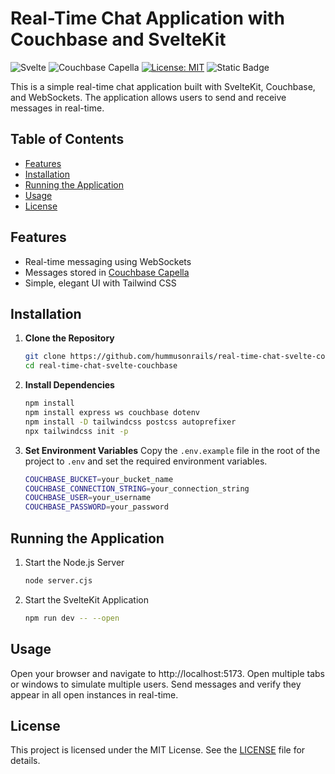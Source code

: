 # Real-Time Chat Application with Couchbase and SvelteKit

![Svelte](https://img.shields.io/badge/svelte-%23f1413d.svg?style=for-the-badge&logo=svelte&logoColor=white)
![Couchbase Capella](https://img.shields.io/badge/Couchbase_Capella-Enabled-red)
[![License: MIT](https://cdn.prod.website-files.com/5e0f1144930a8bc8aace526c/65dd9eb5aaca434fac4f1c34_License-MIT-blue.svg)](/LICENSE)
![Static Badge](https://img.shields.io/badge/Code_of_Conduct-Contributor_Covenant-violet.svg)

This is a simple real-time chat application built with SvelteKit, Couchbase, and WebSockets. The application allows users to send and receive messages in real-time.

## Table of Contents
- [Features](#features)
- [Installation](#installation)
- [Running the Application](#running-the-application)
- [Usage](#usage)
- [License](#license)

## Features
- Real-time messaging using WebSockets
- Messages stored in [Couchbase Capella](https://cloud.couchbase.com/)
- Simple, elegant UI with Tailwind CSS

## Installation
1. **Clone the Repository**
   ```bash
   git clone https://github.com/hummusonrails/real-time-chat-svelte-couchbase.git
   cd real-time-chat-svelte-couchbase
    ```

2. **Install Dependencies**
   ```bash
   npm install
   npm install express ws couchbase dotenv
   npm install -D tailwindcss postcss autoprefixer
   npx tailwindcss init -p
   ```

3. **Set Environment Variables**
    Copy the `.env.example` file in the root of the project to `.env` and set the required environment variables.
    ```bash
    COUCHBASE_BUCKET=your_bucket_name
    COUCHBASE_CONNECTION_STRING=your_connection_string
    COUCHBASE_USER=your_username
    COUCHBASE_PASSWORD=your_password
    ```

## Running the Application

1. Start the Node.js Server
    ```bash
    node server.cjs
    ```
2. Start the SvelteKit Application
    ```bash
    npm run dev -- --open
    ```

## Usage

Open your browser and navigate to http://localhost:5173. Open multiple tabs or windows to simulate multiple users. Send messages and verify they appear in all open instances in real-time.

## License

This project is licensed under the MIT License. See the [LICENSE](LICENSE) file for details.


